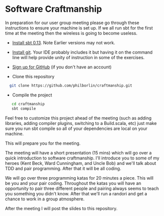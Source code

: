 Software Craftmanship
=====================

In preparation for our user group meeting please go through these instructions to ensure your machine is set up. If we
all run sbt for the first time at the meeting then the wireless is going to become useless.

 - [Install sbt 0.13](http://www.scala-sbt.org/release/docs/Getting-Started/Setup.html). Note Earlier versions may not work.
 - [Install git](http://git-scm.com/downloads). Your IDE probably includes it but having it on the command line will help
provide unity of instruction in some of the exercises.
 - [Sign up for GitHub](https://github.com) (if you don't have an account)

 - Clone this repository
```sh
  git clone https://github.com/philborlin/craftmanship.git
```

 - Compile the project
```sh
   cd craftmanship
   sbt compile
```

Feel free to customize this project ahead of the meeting (such as adding libraries, adding compiler plugins, switching to a Build.scala, etc)
just make sure you run sbt compile so all of your dependencies are local on your machine.

This will prepare you for the meeting.

The meeting will have a short presentation (15 mins) which will go over a quick introduction to software craftmanship. I'll introduce you
to some of my heroes (Kent Beck, Ward Cunningham, and Uncle Bob) and we'll talk about TDD and pair programming. After that it will be
all coding.

We will go over three programming katas for 20 minutes a piece. This will be you and your pair coding. Throughout the katas you will
have an opportunity to pair three different people and pairing always seems to teach you something you didn't know. After that we'll
run a randori and get a chance to work in a group atmosphere.

After the meeting I will post the slides to this repository.